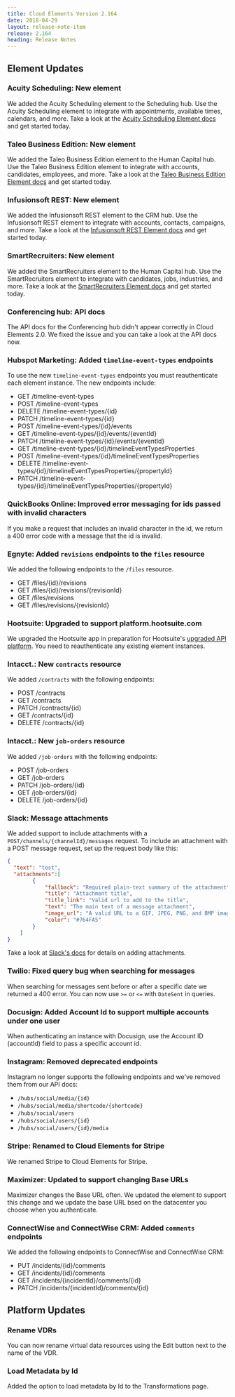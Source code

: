```yaml
---
title: Cloud Elements Version 2.164
date: 2018-04-29
layout: release-note-item
release: 2.164
heading: Release Notes
---
```

## Element Updates

### Acuity Scheduling: New element

We added the Acuity Scheduling element to the Scheduling hub. Use the Acuity Scheduling element to integrate with appointments, available times, calendars, and more. Take a look at the [Acuity Scheduling Element docs](/docs/elements/acuity/) and get started today.

### Taleo Business Edition: New element

We added the Taleo Business Edition element to the Human Capital hub. Use the Taleo Business Edition element to integrate with accounts, candidates, employees, and more. Take a look at the [Taleo Business Edition Element docs](/docs/elements/taleobusiness/) and get started today.

### Infusionsoft REST: New element

We added the Infusionsoft REST element to the CRM hub. Use the Infusionsoft REST element to integrate with accounts, contacts, campaigns, and more. Take a look at the [Infusionsoft REST Element docs](/docs/elements/infusionsoft-rest/) and get started today.

### SmartRecruiters: New element

We added the SmartRecruiters element to the Human Capital hub. Use the SmartRecruiters element to integrate with candidates, jobs, industries, and more. Take a look at the [SmartRecruiters Element docs](/docs/elements/smartrecruiters/) and get started today.

### Conferencing hub: API docs

The API docs for the Conferencing hub didn't appear correctly in Cloud Elements 2.0. We fixed the issue and you can take a look at the API docs now.

### Hubspot Marketing: Added `timeline-event-types` endpoints

To use the new `timeline-event-types` endpoints you must reauthenticate each element instance. The new endpoints include:

* GET /timeline-event-types
* POST /timeline-event-types
* DELETE /timeline-event-types/{id}
* PATCH /timeline-event-types/{id}
* POST /timeline-event-types/{id}/events
* GET /timeline-event-types/{id}/events/{eventId}
* PATCH /timeline-event-types/{id}/events/{eventId}
* GET /timeline-event-types/{id}/timelineEventTypesProperties
* POST /timeline-event-types/{id}/timelineEventTypesProperties
* DELETE /timeline-event-types/{id}/timelineEventTypesProperties/{propertyId}
* PATCH /timeline-event-types/{id}/timelineEventTypesProperties/{propertyId}

### QuickBooks Online: Improved error messaging for ids passed with invalid characters

If you make a request that includes an invalid character in the id, we return a 400 error code with a message that the id is invalid.

### Egnyte: Added `revisions` endpoints to the `files` resource

We added the following endpoints to the `/files` resource.

* GET /files/{id}/revisions
* GET /files/{id}/revisions/{revisionId}
* GET /files/revisions
* GET /files/revisions/{revisionId}

### Hootsuite: Upgraded to support platform.hootsuite.com

We upgraded the Hootsuite app in preparation for Hootsuite's [upgraded API platform](https://developer.hootsuite.com/v1.0/docs/upgrading-to-platform-hootsuite-com?utm_source=notification_one&utm_medium=email&mkt_tok=eyJpIjoiTTJSa05HSTBaVGswWVRGaCIsInQiOiJcL3hiZ3dJcU5SZG1QVW5BUlJcL29McXRDMzVKNWRIVmE5MkphSkMyakJ0QmhGZFhjMURIakJqZnNOb2NrSDdMa1dHTFFzRnk0RGNCSHNrZ3BRVmY1Tk1sTE44R1pGV0JWVlF0NEpMSmtBb2dYWExhbCtIczZaajRTT1hIUFRrWTZSIn0%3D). You need to reauthenticate any existing element instances.

### Intacct.: New `contracts` resource

We added `/contracts` with the following endpoints:

 * POST /contracts
 * GET /contracts
 * PATCH /contracts/{id}
 * GET /contracts/{id}
 * DELETE /contracts/{id}

 ### Intacct.: New `job-orders` resource

 We added `/job-orders` with the following endpoints:

  * POST /job-orders
  * GET /job-orders
  * PATCH /job-orders/{id}
  * GET /job-orders/{id}
  * DELETE /job-orders/{id}

### Slack: Message attachments

We added support to include attachments with a `POST/channels/{channelId}/messages` request. To include an attachment with a POST message request, set up the request body like this:

```json
{
  "text": "test",
  "attachments":[
        {
            "fallback": "Required plain-text summary of the attachment",
            "title": "Attachment title",
            "title_link": "Valid url to add to the title",
            "text": "The main text of a message attachment",
            "image_url": "A valid URL to a GIF, JPEG, PNG, and BMP image file to appear inside a message attachment.  ",
            "color": "#764FA5"
        }
    ]
}
```

Take a look at [Slack's docs](https://api.slack.com/docs/message-attachments) for details on adding attachments.

### Twilio: Fixed query bug when searching for messages

When searching for messages sent before or after a specific date we returned a 400 error. You can now use `>=` or `<=` with `DateSent` in queries.

### Docusign: Added Account Id to support multiple accounts under one user

When authenticating an instance with Docusign, use the Account ID (accountId) field to pass a specific account id.

### Instagram: Removed deprecated endpoints

Instagram no longer supports the following endpoints and we've removed them from our API docs:

- `/hubs/social/media/{id}`
- `/hubs/social/media/shortcode/{shortcode}`
- `/hubs/social/users`
- `/hubs/social/users/{id}`
- `/hubs/social/users/{id}/media`

### Stripe: Renamed to Cloud Elements for Stripe

We renamed Stripe to Cloud Elements for Stripe.

### Maximizer: Updated to support changing Base URLs

Maximizer changes the Base URL often. We updated the element to support this change and we update the base URL bsed on the datacenter you choose when you authenticate.

### ConnectWise and ConnectWise CRM: Added `comments` endpoints

We added the following endpoints to ConnectWise and ConnectWise CRM:

* PUT /incidents/{id}/comments
* GET /incidents/{id}/comments
* GET /incidents/{incidentId}/comments/{id}
* PATCH /incidents/{incidentId}/comments/{id}

## Platform Updates

### Rename VDRs

You can now rename virtual data resources using the Edit button next to the name of the VDR.

### Load Metadata by Id

Added the option to load metadata by Id to the Transformations page.

